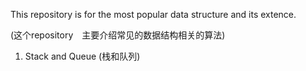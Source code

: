 This repository is for the most popular data structure and its extence.

(这个repository　主要介绍常见的数据结构相关的算法)

1. Stack and Queue (栈和队列)
